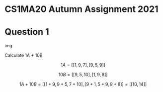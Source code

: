 # CS1MA20 Autumn Assignment 2021


# Question 1

img

Calculate 1A + 10B

```math
1A  = [[1, 9, 7], [9, 5, 9]]
```




```math
10B = [[9, 5, 10], [1, 9, 8]]
```


```math
1A + 10B = [[1+9, 9+5, 7+10], [9+1, 5+9, 9+8]] = [[10, 14]]
```

